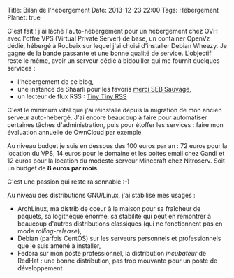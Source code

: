 Title: Bilan de l'hébergement
Date: 2013-12-23 22:00
Tags: Hébergement
Planet: true

C'est fait ! j'ai lâché l'auto-hébergement pour un hébergement chez OVH avec
l'offre VPS (Virtual Private Server) de base, un container OpenVz dédié,
hébergé à Roubaix sur lequel j'ai choisi d'installer Debian Wheezy. Je gagne de
la bande passante et une bonne qualité de service. L'objectif reste le même,
avoir un serveur dédié à bidouiller qui me fournit quelques services :

- l'hébergement de ce blog,
- une instance de Shaarli pour les favoris [merci SEB Sauvage](http://sebsauvage.net/wiki/doku.php?id=php:shaarli),
- un lecteur de flux RSS : [Tiny Tiny RSS](http://tt-rss.org)

C'est le minimum vital que j'ai réinstallé depuis la migration de mon ancien
serveur auto-hébergé. J'ai encore beaucoup à faire pour automatiser certaines
tâches d'administration, puis pour étoffer les services : faire mon évaluation
annuelle de OwnCloud par exemple. 

Au niveau budget je suis en dessous des 100 euros par an : 72 euros pour la
location du VPS, 14 euros pour le domaine et les boites email chez Gandi et 12
euros pour la location du modeste serveur Minecraft chez Nitroserv. Soit un
budget de **8 euros par mois**.

C'est une passion qui reste raisonnable :-)

Au niveau des distributions GNU/Linux, j'ai stabilisé mes usages :

- ArchLinux, ma distrib de coeur à la maison pour sa fraîcheur de paquets, sa
  logithèque énorme, sa stabilité qui peut en remontrer à beaucoup d'autres
  distributions classiques (qui ne fonctionnent pas en mode *rolling-release*),
- Debian (parfois CentOS) sur les serveurs personnels et professionnels que je
  suis amené à installer,
- Fedora sur mon poste professionnel, la distribution *incubateur* de RedHat :
  une bonne distribution, pas trop mouvante pour un poste de développement 

